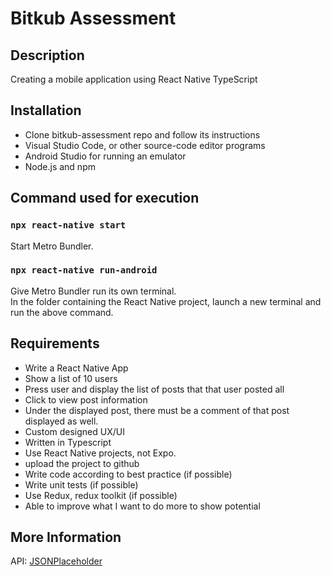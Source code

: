 # Bitkub Assessment

## Description

Creating a mobile application using React Native TypeScript

## Installation

-   Clone bitkub-assessment repo and follow its instructions
-   Visual Studio Code, or other source-code editor programs
-   Android Studio for running an emulator
-   Node.js and npm

## Command used for execution

### `npx react-native start`

Start Metro Bundler.

### `npx react-native run-android`

Give Metro Bundler run its own terminal.\
In the folder containing the React Native project, launch a new terminal and run the above command.

## Requirements

-   Write a React Native App
-   Show a list of 10 users
-   Press user and display the list of posts that that user posted all
-   Click to view post information
-   Under the displayed post, there must be a comment of that post displayed as well.
-   Custom designed UX/UI
-   Written in Typescript
-   Use React Native projects, not Expo.
-   upload the project to github
-   Write code according to best practice (if possible)
-   Write unit tests (if possible)
-   Use Redux, redux toolkit (if possible)
-   Able to improve what I want to do more to show potential

## More Information

API: [JSONPlaceholder](https://jsonplaceholder.typicode.com/)
